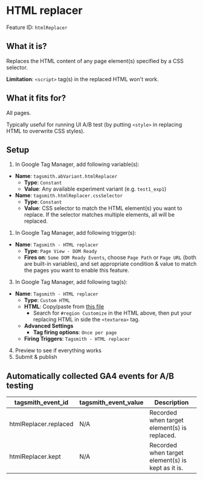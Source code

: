 # HTML replacer

Feature ID: `htmlReplacer`

## What it is?

Replaces the HTML content of any page element(s) specified by a CSS selector.

**Limitation**: `<script>` tag(s) in the replaced HTML won't work.

## What it fits for?

All pages.

Typically useful for running UI A/B test (by putting `<style>` in replacing HTML to overwrite CSS styles).

## Setup

1. In Google Tag Manager, add following variable(s):

- **Name**: `tagsmith.abVariant.htmlReplacer`
  - **Type**: `Constant`
  - **Value**: Any available experiment variant (e.g. `test1_exp1`)
- **Name**: `tagsmith.htmlReplacer.cssSelector`
  - **Type**: `Constant`
  - **Value**: CSS selector to match the HTML element(s) you want to replace.
               If the selector matches multiple elements, all will be replaced.

1. In Google Tag Manager, add following trigger(s):

- **Name**: `Tagsmith - HTML replacer`
  - **Type**: `Page View - DOM Ready`
  - **Fires on**: `Some DOM Ready Events`, choose `Page Path` or `Page URL` (both are built-in variables), and set appropriate condition & value to match the pages you want to enable this feature.

3. In Google Tag Manager, add following tag(s):

- **Name**: `Tagsmith - HTML replacer`
  - **Type**: `Custom HTML`
  - **HTML**: Copy/paste from [this file](https://raw.githubusercontent.com/google-marketing-solutions/tagsmith/main/dist/tags/features/html-replacer.html)
    - Search for `#region Customize` in the HTML above, then put your replacing HTML in side the `<textarea>` tag.
  - **Advanced Settings**
    - **Tag firing options**: `Once per page`
  - **Firing Triggers**: `Tagsmith - HTML replacer`

4. Preview to see if everything works
5. Submit & publish

## Automatically collected GA4 events for A/B testing

| tagsmith_event_id | tagsmith_event_value | Description |
| ----------------- | -------------------- | ----------- |
| htmlReplacer.replaced | N/A | Recorded when target element(s) is replaced. |
| htmlReplacer.kept | N/A | Recorded when target element(s) is kept as it is. |
